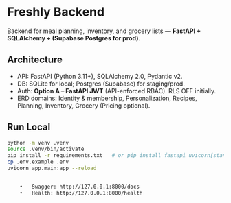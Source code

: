 # Freshly Backend

Backend for meal planning, inventory, and grocery lists — **FastAPI + SQLAlchemy + (Supabase Postgres for prod)**.

## Architecture
- API: FastAPI (Python 3.11+), SQLAlchemy 2.0, Pydantic v2.
- DB: SQLite for local; Postgres (Supabase) for staging/prod.
- Auth: **Option A – FastAPI JWT** (API-enforced RBAC). RLS OFF initially.
- ERD domains: Identity & membership, Personalization, Recipes, Planning, Inventory, Grocery (Pricing optional).

## Run Local
```bash
python -m venv .venv
source .venv/bin/activate
pip install -r requirements.txt   # or pip install fastapi uvicorn[standard] sqlalchemy pydantic pydantic-settings python-dotenv passlib[bcrypt] psycopg[binary]
cp .env.example .env
uvicorn app.main:app --reload


	•	Swagger: http://127.0.0.1:8000/docs
	•	Health: http://127.0.0.1:8000/health
